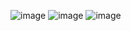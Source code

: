
![image](https://github.com/illhanunjung/CakePage/assets/144203058/a77e8782-5f13-4ddd-a450-46cbf8d6f628)
![image](https://github.com/illhanunjung/CakePage/assets/144203058/0d1f0a9c-24cd-4243-905c-563105b46f55)
![image](https://github.com/illhanunjung/CakePage/assets/144203058/e0e7b6b0-b509-45bc-b3d4-d8ec13fe91c6)

